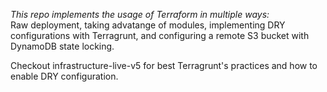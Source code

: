 *This repo implements the usage of Terraform in multiple ways:* \
Raw deployment, taking advatange of modules, implementing DRY configurations with Terragrunt, and configuring a remote S3 bucket with DynamoDB state locking.

Checkout infrastructure-live-v5 for best Terragrunt's practices and how to enable DRY configuration.



